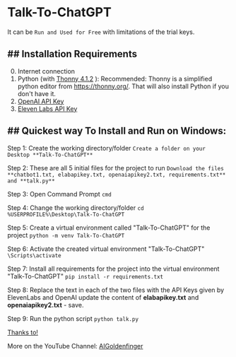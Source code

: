 # Talk-To-ChatGPT

It can be `Run and Used for Free` with limitations of the trial keys. 

## ## Installation Requirements

0. Internet connection
1. Python (with  <a href='https://github.com/thonny/thonny/releases/download/v4.1.2/thonny-4.1.2.exe'>Thonny 4.1.2</a> ):
Recommended: Thonny is a simplified python editor from https://thonny.org/. That will also install Python if you don't have it.
2. <a href='https://platform.openai.com/account/api-keys'>OpenAI API Key</a>
3. <a href='https://elevenlabs.io/history'>Eleven Labs API Key</a> 

## ## Quickest way To Install and Run on Windows:
Step 1: Create the working directory/folder
`Create a folder on your Desktop **Talk-To-ChatGPT**`

Step 2: These are all 5 initial files for the project to run
`Download the files **chatbot1.txt, elabapikey.txt, openaiapikey2.txt, requirements.txt** and **talk.py** `

Step 3: Open Command Prompt
`cmd`

Step 4: Change the working directory/folder
```cd %USERPROFILE%\Desktop\Talk-To-ChatGPT``` 

Step 5: Create a virtual environment called "Talk-To-ChatGPT" for the project
```python -m venv Talk-To-ChatGPT``` 

Step 6: Activate the created virtual environment "Talk-To-ChatGPT"
```\Scripts\activate```  

Step 7: Install all requirements for the project into the virtual environment "Talk-To-ChatGPT" 
```pip install -r requirements.txt``` 

Step 8: Replace the text in each of the two files with the API Keys given by ElevenLabs and OpenAI
update the content of **elabapikey.txt** and **openaiapikey2.txt** - save. 

Step 9: Run the python script
```python talk.py```

<a href='https://www.allabtai.com/talk-to-chatgpt/'> Thanks to!</a> 

More on the YouTube Channel: <a href='https://www.youtube.com/@AIGoldenfinger'>AIGoldenfinger</a>

